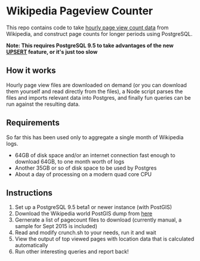 # Wikipedia Pageview Counter

This repo contains code to take [hourly page view count data](https://dumps.wikimedia.org/other/pagecounts-raw/)
from Wikipedia, and construct page counts for longer periods using PostgreSQL.

**Note: This requires PostgreSQL 9.5 to take advantages of the new
[UPSERT](https://wiki.postgresql.org/wiki/UPSERT) feature, or it's just too slow**


## How it works

Hourly page view files are downloaded on demand (or you can download them yourself and read directly
from the files), a Node script parses the files and imports relevant data into Postgres, and finally
fun queries can be run against the resulting data.

## Requirements

So far this has been used only to aggregate a single month of Wikipedia logs.

* 64GB of disk space and/or an internet connection fast enough to download 64GB, to  one month
  worth of logs
* Another 35GB or so of disk space to be used by Postgres
* About a day of processing on a modern quad core CPU

## Instructions

1. Set up a PostgreSQL 9.5 beta1 or newer instance (with PostGIS)
2. Download the Wikipedia world PostGIS dump from
[here](https://de.wikipedia.org/wiki/Wikipedia:WikiProjekt_Georeferenzierung/Hauptseite/Wikipedia-World/en)
3. Gernerate a list of pagecount files to download (currently manual, a sample for Sept 2015 is
included)
4. Read and modify crunch.sh to  your needs, run it and wait
5. View the output of top viewed pages with location data that is calculated automatically
6. Run other interesting queries and report back!
